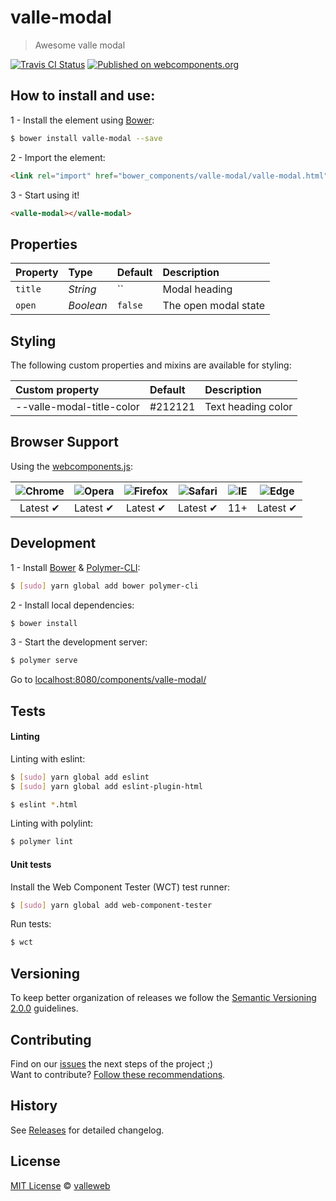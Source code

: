 # valle-modal

> Awesome valle modal

[![Travis CI Status](https://travis-ci.org/valleweb/valle-modal.svg?branch=master)](https://travis-ci.org/valleweb/valle-modal)
[![Published on webcomponents.org](https://img.shields.io/badge/webcomponents.org-published-blue.svg)](https://www.webcomponents.org/element/valleweb/valle-modal)

## How to install and use:

1 - Install the element using [Bower](http://bower.io/):

```sh
$ bower install valle-modal --save
```

2 -  Import the element:

```html
<link rel="import" href="bower_components/valle-modal/valle-modal.html">
```

3 - Start using it!

<!--
```
<custom-element-demo>
  <template>
    <link rel="import" href="valle-modal.html">
    <next-code-block></next-code-block>
  </template>
</custom-element-demo>
```
-->

```html
<valle-modal></valle-modal>
```

## Properties

Property  | Type        | Default   | Description
:---      |:---         |:---       |:---
`title`   | *String*    | ``        | Modal heading
`open`    | *Boolean*   | `false`   | The open modal state

## Styling

The following custom properties and mixins are available for styling:

Custom property                | Default  | Description
:---                           |:---      |:---
--valle-modal-title-color      | #212121  | Text heading color


## Browser Support

Using the [webcomponents.js](https://github.com/WebComponents/webcomponentsjs):

 ![Chrome](https://cdnjs.cloudflare.com/ajax/libs/browser-logos/39.2.2/chrome/chrome_48x48.png) | ![Opera](https://cdnjs.cloudflare.com/ajax/libs/browser-logos/39.2.2/opera/opera_48x48.png) | ![Firefox](https://cdnjs.cloudflare.com/ajax/libs/browser-logos/39.2.2/firefox/firefox_48x48.png) | ![Safari](https://cdnjs.cloudflare.com/ajax/libs/browser-logos/39.2.2/safari/safari_48x48.png) |![IE](https://cdnjs.cloudflare.com/ajax/libs/browser-logos/39.2.2/archive/internet-explorer_9-11/internet-explorer_9-11_48x48.png) |  ![Edge](https://cdnjs.cloudflare.com/ajax/libs/browser-logos/39.2.2/edge/edge_48x48.png) |
:---: | :---: | :---: | :---: | :---: | :---: |
Latest ✔ | Latest ✔ | Latest ✔ | Latest ✔ | 11+ | Latest ✔

## Development

1 - Install [Bower](http://bower.io/) & [Polymer-CLI](https://www.polymer-project.org/1.0/docs/tools/polymer-cli):

```sh
$ [sudo] yarn global add bower polymer-cli
```

2 - Install local dependencies:

```sh
$ bower install
```

3 - Start the development server:

```sh
$ polymer serve
```

Go to [localhost:8080/components/valle-modal/](http://localhost:8080/components/valle-modal/)


## Tests

#### Linting

Linting with eslint:

```sh
$ [sudo] yarn global add eslint
$ [sudo] yarn global add eslint-plugin-html

$ eslint *.html
```

Linting with polylint:

```sh
$ polymer lint
```

#### Unit tests

Install the Web Component Tester (WCT) test runner:

```sh
$ [sudo] yarn global add web-component-tester
```

Run tests:

```sh
$ wct
```

## Versioning

To keep better organization of releases we follow the [Semantic Versioning 2.0.0](http://semver.org/) guidelines.

## Contributing

Find on our [issues](https://github.com/valleweb/valle-modal/issues/) the next steps of the project ;)
<br>
Want to contribute? [Follow these recommendations](https://github.com/valleweb/valle-modal/blob/master/CONTRIBUTING.md).

## History

See [Releases](https://github.com/valleweb/valle-modal/releases) for detailed changelog.

## License

[MIT License](https://github.com/valleweb/valle-modal/blob/master/LICENSE.md) © [valleweb](https://github.com/orgs/valleweb/people)
